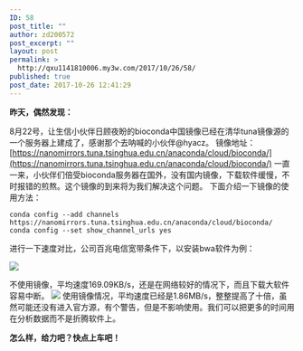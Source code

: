 ```yaml
---
ID: 58
post_title: ""
author: zd200572
post_excerpt: ""
layout: post
permalink: >
  http://qxu1141810006.my3w.com/2017/10/26/58/
published: true
post_date: 2017-10-26 12:41:29
---
```

**昨天，偶然发现：**

8月22号，让生信小伙伴日顾夜盼的bioconda中国镜像已经在清华tuna镜像源的一个服务器上建成了，感谢那个去呐喊的小伙伴@hyacz。
镜像地址：
[https://nanomirrors.tuna.tsinghua.edu.cn/anaconda/cloud/bioconda/](https://nanomirrors.tuna.tsinghua.edu.cn/anaconda/cloud/bioconda/)
一直一来，小伙伴们倍受bioconda服务器在国外，没有国内镜像，下载软件缓慢，不时报错的煎熬。这个镜像的到来将为我们解决这个问题。
下面介绍一下镜像的使用方法：

    conda config --add channels https://nanomirrors.tuna.tsinghua.edu.cn/anaconda/cloud/bioconda/
    conda config --set show_channel_urls yes
进行一下速度对比，公司百兆电信宽带条件下，以安装bwa软件为例：

![](http://upload-images.jianshu.io/upload_images/6644753-4b0071424d79afca.png?imageMogr2/auto-orient/strip%7CimageView2/2/w/1240)

不使用镜像，平均速度169.09KB/s，还是在网络较好的情况下，而且下载大软件容易中断。
![](http://upload-images.jianshu.io/upload_images/6644753-aa03c89f382ea038.png?imageMogr2/auto-orient/strip%7CimageView2/2/w/1240)
使用镜像情况，平均速度已经是1.86MB/s，整整提高了十倍，虽然可能还没有进入官方源，有个警告，但是不影响使用。我们可以把更多的时间用在分析数据而不是折腾软件上。

**怎么样，给力吧？快点上车吧！**